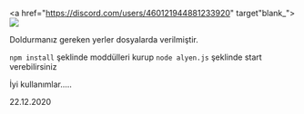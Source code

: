   <a href="https://discord.com/users/460121944881233920" target"blank_"><img src="https://img.shields.io/badge/discord%20-7289DA.svg?&style=for-the-badge&logo=discord&logoColor=white"></a>

Doldurmanız gereken yerler dosyalarda verilmiştir.

```npm install``` şeklinde moddülleri kurup ```node alyen.js``` şeklinde start verebilirsiniz




İyi kullanımlar.....


22.12.2020 
